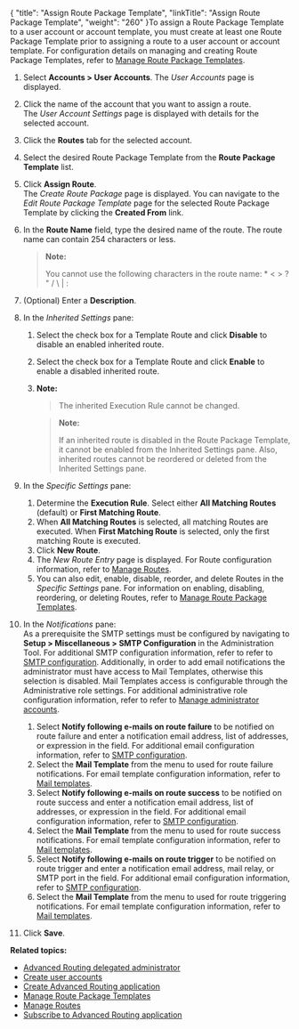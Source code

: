 {
    "title": "Assign Route Package Template",
    "linkTitle": "Assign Route Package Template",
    "weight": "260"
}To assign a Route Package Template to a user account or account template, you must create at least one Route Package Template prior to assigning a route to a user account or account template. For configuration details on managing and creating Route Package Templates, refer to <a href="../t_st_manage_route_package_templates" class="MCXref xref">Manage Route Package Templates</a>.

1.  Select **Accounts > User Accounts**. The *User Accounts* page is displayed.

2.  Click the name of the account that you want to assign a route.  
    The *User Account Settings* page is displayed with details for the selected account.

3.  Click the **Routes** tab for the selected account.

4.  Select the desired Route Package Template from the **Route Package Template** list.

5.  Click **Assign Route**.  
    The *Create Route Package* page is displayed. You can navigate to the *Edit Route Package Template* page for the selected Route Package Template by clicking the **Created From** link.

6.  In the **Route Name** field, type the desired name of the route. The route name can contain 254 characters or less.  

    > **Note:**
    >
    > You cannot use the following characters in the route name: \* &lt; > ? " / \\ | :

7.  (Optional) Enter a **Description**.

8.  In the *Inherited Settings* pane:
    1.  Select the check box for a Template Route and click **Disable** to disable an enabled inherited route.

    2.  Select the check box for a Template Route and click **Enable** to enable a disabled inherited route.

    3.  **Note:**
        >
        > The inherited Execution Rule cannot be changed.

        > **Note:**
        >
        > If an inherited route is disabled in the Route Package Template, it cannot be enabled from the Inherited Settings pane. Also, inherited routes cannot be reordered or deleted from the Inherited Settings pane.

9.  In the *Specific Settings* pane:
    1.  Determine the **Execution Rule**. Select either **All Matching Routes** (default) or **First Matching Route**.
    2.  When **All Matching Routes** is selected, all matching Routes are executed. When **First Matching Route** is selected, only the first matching Route is executed.
    3.  Click **New Route**.
    4.  The *New Route Entry* page is displayed. For Route configuration information, refer to <a href="../t_st_manage_routes" class="MCXref xref">Manage Routes</a>.
    5.  You can also edit, enable, disable, reorder, and delete Routes in the *Specific Settings* pane. For information on enabling, disabling, reordering, or deleting Routes, refer to <a href="../t_st_manage_route_package_templates" class="MCXref xref">Manage Route Package Templates</a>.

10. In the *Notifications* pane:  
    As a prerequisite the SMTP settings must be configured by navigating to **Setup > Miscellaneous > SMTP Configuration** in the Administration Tool. For additional SMTP configuration information, refer to refer to <a href="../../../c_st_setup/c_st_miscellaneousconfiguration/t_st_smtpconfiguration" class="MCXref xref">SMTP configuration</a>. Additionally, in order to add email notifications the administrator must have access to Mail Templates, otherwise this selection is disabled. Mail Templates access is configurable through the Administrative role settings.
    For additional administrative role configuration information, refer to refer to <a href="../../../c_st_advancedaccountadministration/c_st_manageadministratoraccounts" class="MCXref xref">Manage administrator accounts</a>.
    1.  Select **Notify following e-mails on route failure** to be notified on route failure and enter a notification email address, list of addresses, or expression in the field. For additional email configuration information, refer to <a href="../../../c_st_setup/c_st_miscellaneousconfiguration/t_st_smtpconfiguration" class="MCXref xref">SMTP configuration</a>.
    2.  Select the **Mail Template** from the menu to used for route failure notifications. For email template configuration information, refer to <a href="../../../c_st_setup/t_st_mailtemplates" class="MCXref xref">Mail templates</a>.
    3.  Select **Notify following e-mails on route success** to be notified on route success and enter a notification email address, list of addresses, or expression in the field. For additional email configuration information, refer to <a href="../../../c_st_setup/c_st_miscellaneousconfiguration/t_st_smtpconfiguration" class="MCXref xref">SMTP configuration</a>.
    4.  Select the **Mail Template** from the menu to used for route success notifications. For email template configuration information, refer to <a href="../../../c_st_setup/t_st_mailtemplates" class="MCXref xref">Mail templates</a>.
    5.  Select **Notify following e-mails on route trigger** to be notified on route trigger and enter a notification email address, mail relay, or SMTP port in the field. For additional email configuration information, refer to <a href="../../../c_st_setup/c_st_miscellaneousconfiguration/t_st_smtpconfiguration" class="MCXref xref">SMTP configuration</a>.
    6.  Select the **Mail Template** from the menu to used for route triggering notifications. For email template configuration information, refer to <a href="../../../c_st_setup/t_st_mailtemplates" class="MCXref xref">Mail templates</a>.

11. Click **Save**.

**Related topics:**

-   <a href="../t_st_create_delegated_administrator" class="MCXref xref">Advanced Routing delegated administrator</a>
-   <a href="../t_st_create_user_accounts" class="MCXref xref">Create user accounts</a>
-   <a href="../t_st_create_advanced_routing_application" class="MCXref xref">Create Advanced Routing application</a>
-   <a href="../t_st_manage_route_package_templates" class="MCXref xref">Manage Route Package Templates</a>
-   <a href="../t_st_manage_routes" class="MCXref xref">Manage Routes</a>
-   <a href="../t_st_subscribe_advanced_routing_application" class="MCXref xref">Subscribe to Advanced Routing application</a>
